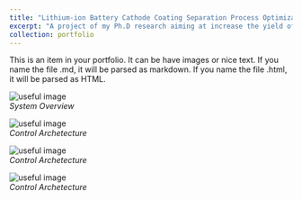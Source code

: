 ```yaml
---
title: "Lithium-ion Battery Cathode Coating Separation Process Optimization"
excerpt: "A project of my Ph.D research aiming at increase the yield of battery cathode material separation process utilizing Design of Experiemnts and Regression Analysis. <br/>"
collection: portfolio
---
```


This is an item in your portfolio. It can be have images or nice text. If you name the file .md, it will be parsed as markdown. If you name the file .html, it will be parsed as HTML. 

![useful image](http://liliurui8965.github.io/1.github.io/images/P-2-1.PNG)<br />
*System Overview*

![useful image](http://liliurui8965.github.io/1.github.io/images/P-2-3.PNG)<br />
*Control Archetecture*

![useful image](http://liliurui8965.github.io/1.github.io/images/P-2-4.PNG)<br />
*Control Archetecture*

![useful image](http://liliurui8965.github.io/1.github.io/images/P-2-5.PNG)<br />
*Control Archetecture*